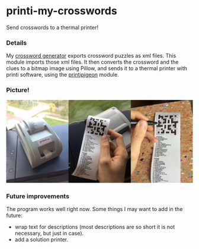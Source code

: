# printi-my-crosswords
Send crosswords to a thermal printer!

### Details
My [crossword generator](https://github.com/lukavdplas/crossword-maker) exports crossword puzzles as xml files. This module imports those xml files. It then converts the crossword and the clues to a bitmap image using Pillow, and sends it to a thermal printer with printi software, using the [printipigeon](https://github.com/fonsp/printi-pigeon) module.

### Picture!
![thee pictures showing a receipt with a crossword on it coming out of a printer, being held up to the camera and being filled in](docs/demonstration.jpg)

### Future improvements
The program works well right now. Some things I may want to add in the future:
* wrap text for descriptions (most descriptions are so short it is not necessary, but just in case).
* add a solution printer.
